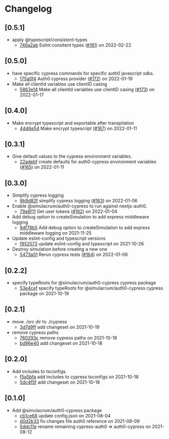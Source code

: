 # Changelog

## \[0.5.1]

- apply @typescript/consistent-types
  - [746a2ab](https://github.com/thefrontside/simulacrum/commit/746a2ab46333ff836808dd4d1bf8e98f2a20afae) Eslint consitent types ([#181](https://github.com/thefrontside/simulacrum/pull/181)) on 2022-02-22

## \[0.5.0]

- have specific cypress commands for specific auth0 javascript sdks.
  - [175a0f4](https://github.com/thefrontside/simulacrum/commit/175a0f47357f682c470c6df47ae3d3be92687f0e) Auth0 cypress provider ([#172](https://github.com/thefrontside/simulacrum/pull/172)) on 2022-01-19
- Make all clientId variables use clientID casing
  - [5863e14](https://github.com/thefrontside/simulacrum/commit/5863e14d35166cbfce7c87d1acc96e3a2137ea3d) Make all clientId variables use clientID casing ([#173](https://github.com/thefrontside/simulacrum/pull/173)) on 2022-01-17

## \[0.4.0]

- Make encrypt typescript and exportable after transpilation
  - [4446e54](https://github.com/thefrontside/simulacrum/commit/4446e54539f7f75dbaed160a99fb6c77758c67f6) Make encrypt typescript ([#167](https://github.com/thefrontside/simulacrum/pull/167)) on 2022-01-11

## \[0.3.1]

- Give default values to the cypress environment variables.
  - [22adebf](https://github.com/thefrontside/simulacrum/commit/22adebf310772f6df15474851ec8382739d15bb4) create defaults for auth0-cypress environment variables ([#165](https://github.com/thefrontside/simulacrum/pull/165)) on 2022-01-11

## \[0.3.0]

- Simplify cypress logging
  - [9b9d82f](https://github.com/thefrontside/simulacrum/commit/9b9d82f27795f745cd9d23b7d16f42ed0c204b3d) simplify cypress logging ([#163](https://github.com/thefrontside/simulacrum/pull/163)) on 2022-01-06
- Enable @simulacrum/auth0-cypress to run against nextjs-auth0.
  - [79a6f11](https://github.com/thefrontside/simulacrum/commit/79a6f11e6a5d516314182d5466f0d9657465c92e) Get user tokens ([#162](https://github.com/thefrontside/simulacrum/pull/162)) on 2022-01-04
- Add debug option to createSimulation to add express middleware logging
  - [9df79b5](https://github.com/thefrontside/simulacrum/commit/9df79b53e0891d0d3c7946abd450240d4c6cd032) Add debug option to createSimulation to add express middleware logging on 2021-11-25
- Update eslint-config and typescript versions
  - [f852573](https://github.com/thefrontside/simulacrum/commit/f852573daefaf3da2675b1233c3c2db38a2b43ba) update eslint-config and typescript on 2021-10-26
- Destroy simulation before creating a new one
  - [5473a01](https://github.com/thefrontside/simulacrum/commit/5473a01f22a3ccae8186ab8b1c7e785a1be9bdfb) Rerun cypress tests ([#164](https://github.com/thefrontside/simulacrum/pull/164)) on 2022-01-06

## \[0.2.2]

- specify typeRoots for @simulacrum/auth0-cypress cypress package
  - [53e4cef](https://github.com/thefrontside/simulacrum/commit/53e4cef4fd30cc78b53d95e148f29dee519c4aa9) specify typeRoots for @simulacrum/auth0-cypress cypress package on 2021-10-19

## \[0.2.1]

- move ./src dir to ./cypress
  - [3d7d9ff](https://github.com/thefrontside/simulacrum/commit/3d7d9ffb4154faf49aeb62932b786e74665bbbe2) add changeset on 2021-10-19
- remove cypress paths
  - [760293c](https://github.com/thefrontside/simulacrum/commit/760293c2b6a04e7475ecca93804c63a34fa95304) remove cypress paths on 2021-10-18
  - [bd96e40](https://github.com/thefrontside/simulacrum/commit/bd96e40d5717e7d86807d6a6457bbb4f0505747c) add changeset on 2021-10-18

## \[0.2.0]

- Add includes to tsconfigs.
  - [f5a5bfa](https://github.com/thefrontside/simulacrum/commit/f5a5bfac4d60280d8aaa26a0c7ff33b58104f7a3) add includes to cypress tsconfigs on 2021-10-18
  - [5dc4f5f](https://github.com/thefrontside/simulacrum/commit/5dc4f5f719c3bdc014fdedf80130fd8ace3feccf) add changeset on 2021-10-18

## \[0.1.0]

- Add @simulacrum/auth0-cypress package
  - [cb1ce68](https://github.com/thefrontside/simulacrum/commit/cb1ce68e6892532e1a4da82f736baaefe5ea2c09) update config.json on 2021-08-04
  - [d0d2b33](https://github.com/thefrontside/simulacrum/commit/d0d2b33be40aaec3c2496a2439f9b3539df3b081) fix changes file auth0 reference on 2021-08-09
  - [5ddc11e](https://github.com/thefrontside/simulacrum/commit/5ddc11e8a533241b4db3883595e0b2badcd05a9c) rename remaining cypress-auth0 => auth0-cypress on 2021-08-12
